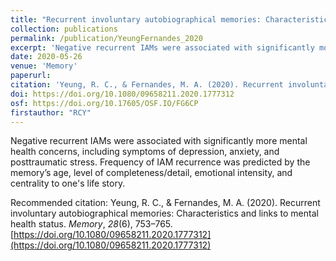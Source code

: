 ```yaml
---
title: "Recurrent involuntary autobiographical memories: Characteristics and links to mental health status"
collection: publications
permalink: /publication/YeungFernandes_2020
excerpt: 'Negative recurrent IAMs were associated with significantly more mental health concerns, including symptoms of depression, anxiety, and posttraumatic stress.'
date: 2020-05-26
venue: 'Memory'
paperurl: 
citation: 'Yeung, R. C., & Fernandes, M. A. (2020). Recurrent involuntary autobiographical memories: Characteristics and links to mental health status. <i>Memory</i>, <i>28</i>(6), 753–765. https://doi.org/10.1080/09658211.2020.1777312'
doi: https://doi.org/10.1080/09658211.2020.1777312
osf: https://doi.org/10.17605/OSF.IO/FG6CP
firstauthor: "RCY"
---
```

Negative recurrent IAMs were associated with significantly more mental health concerns, including symptoms of depression, anxiety, and posttraumatic stress. Frequency of IAM recurrence was predicted by the memory’s age, level of completeness/detail, emotional intensity, and centrality to one's life story.

Recommended citation: Yeung, R. C., & Fernandes, M. A. (2020). Recurrent involuntary autobiographical memories: Characteristics and links to mental health status. *Memory*, *28*(6), 753–765. [https://doi.org/10.1080/09658211.2020.1777312](https://doi.org/10.1080/09658211.2020.1777312)